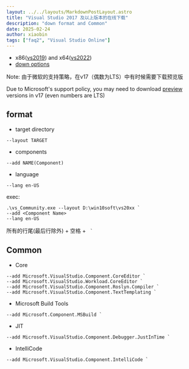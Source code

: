 ```yaml
---
layout: ../../layouts/MarkdownPostLayout.astro
title: "Visual Studio 2017 及以上版本的在线下载"
description: "down format and Common"
date: 2025-02-24
author: xiaobin
tags: ["faq2", "Visual Studio Online"]
---
```

- x86([vs2019](https://aka.ms/vs/16/release/vs_Community.exe)) and x64([vs2022](https://aka.ms/vs/17/release/vs_Community.exe))
- [down options](https://learn.microsoft.com/en-us/visualstudio/install/workload-component-id-vs-build-tools)

Note: 由于微软的支持策略，在v17（偶数为LTS）中有时候需要下载预览版

Due to Microsoft's support policy, you may need to download [preview](https://visualstudio.microsoft.com/vs/preview) versions in v17 (even numbers are LTS)

## format
- target directory
```
--layout TARGET
```
- components
```
--add NAME(Component)
```
- language
```
--lang en-US
```

exec:
```
.\vs_Community.exe --layout D:\win10soft\vs20xx `
--add <Component Name>
--lang en-US
```
所有的行尾(最后行除外) + 空格 + <code> `</code>

## Common
- Core
```
--add Microsoft.VisualStudio.Component.CoreEditor `
--add Microsoft.VisualStudio.Workload.CoreEditor `
--add Microsoft.VisualStudio.Component.Roslyn.Compiler `
--add Microsoft.VisualStudio.Component.TextTemplating `
```
- Microsoft Build Tools
```
--add Microsoft.Component.MSBuild `
```
- JIT
```
--add Microsoft.VisualStudio.Component.Debugger.JustInTime `
```
- IntelliCode
```
--add Microsoft.VisualStudio.Component.IntelliCode `
```
